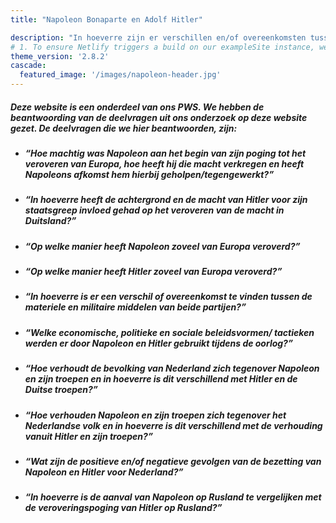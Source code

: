 ```yaml
---
title: "Napoleon Bonaparte en Adolf Hitler"

description: "In hoeverre zijn er verschillen en/of overeenkomsten tussen het bewind en de veroveringen van Napoleon Bonaparte en Adolf Hitler?"
# 1. To ensure Netlify triggers a build on our exampleSite instance, we need to change a file in the exampleSite directory.
theme_version: '2.8.2'
cascade:
  featured_image: '/images/napoleon-header.jpg'
---
```

##### __Deze website is een onderdeel van ons PWS. We hebben de beantwoording van de deelvragen uit ons onderzoek op deze website gezet. De deelvragen die we hier beantwoorden, zijn:__

* ##### _“Hoe machtig was Napoleon aan het begin van zijn poging tot het veroveren van Europa, hoe heeft hij die macht verkregen en heeft Napoleons afkomst hem hierbij geholpen/tegengewerkt?”_
* ##### _“In hoeverre heeft de achtergrond en de macht van Hitler voor zijn staatsgreep invloed gehad op het veroveren van de macht in Duitsland?”_ 
* ##### _“Op welke manier heeft Napoleon zoveel van Europa veroverd?”_
* ##### _“Op welke manier heeft Hitler zoveel van Europa veroverd?”_
* ##### _“In hoeverre is er een verschil of overeenkomst te vinden tussen de materiele en militaire middelen van beide partijen?”_
* ##### _“Welke economische, politieke en sociale beleidsvormen/ tactieken werden er door Napoleon en Hitler gebruikt tijdens de oorlog?”_ 
* ##### _“Hoe verhoudt de bevolking van Nederland zich tegenover Napoleon en zijn troepen en in hoeverre is dit verschillend met Hitler en de Duitse troepen?”_ 
* ##### _“Hoe verhouden Napoleon en zijn troepen zich tegenover het Nederlandse volk en in hoeverre is dit verschillend met de verhouding vanuit Hitler en zijn troepen?”_
* ##### _“Wat zijn de positieve en/of negatieve gevolgen van de bezetting van Napoleon en Hitler voor Nederland?”_
* ##### _“In hoeverre is de aanval van Napoleon op Rusland te vergelijken met de veroveringspoging van Hitler op Rusland?”_
 
